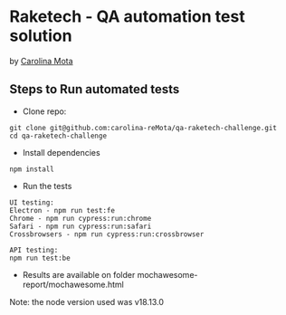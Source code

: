 # Raketech - QA automation test solution 
by [Carolina Mota](https://www.linkedin.com/in/carolina-remota/)

## Steps to Run automated tests
- Clone repo: 
```ssh
git clone git@github.com:carolina-reMota/qa-raketech-challenge.git
cd qa-raketech-challenge
```
- Install dependencies
```ssh
npm install
```
- Run the tests
```ssh
UI testing:
Electron - npm run test:fe
Chrome - npm run cypress:run:chrome
Safari - npm run cypress:run:safari
Crossbrowsers - npm run cypress:run:crossbrowser

API testing:
npm run test:be
```
- Results are available on folder mochawesome-report/mochawesome.html

Note: the node version used was v18.13.0
